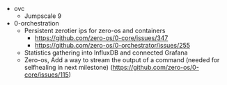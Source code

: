 - ovc
  - Jumpscale 9
- 0-orchestration
  - Persistent zerotier ips for zero-os and containers
    - https://github.com/zero-os/0-core/issues/347
    - https://github.com/zero-os/0-orchestrator/issues/255
  - Statistics gathering into InfluxDB and connected Grafana
  - Zero-os, Add a way to stream the output of a command (needed for selfhealing in next milestone) (https://github.com/zero-os/0-core/issues/115) 
